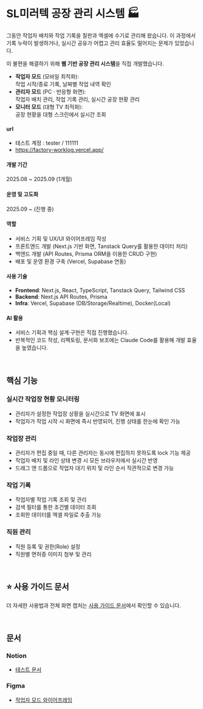 SL미러텍 공장 관리 시스템 🏭
=============
그동안 작업자 배치와 작업 기록을 칠판과 엑셀에 수기로 관리해 왔습니다.
이 과정에서 기록 누락이 발생하거나, 실시간 공유가 어렵고 관리 효율도 떨어지는 문제가 있었습니다.  

이 불편을 해결하기 위해 **웹 기반 공장 관리 시스템**을 직접 개발했습니다.

- **작업자 모드** (모바일 최적화):  
  작업 시작/종료 기록, 날짜별 작업 내역 확인  
- **관리자 모드** (PC · 반응형 화면):  
  작업자 배치 관리, 작업 기록 관리, 실시간 공장 현황 관리  
- **모니터 모드** (대형 TV 최적화):  
  공장 현황을 대형 스크린에서 실시간 조회

#### url
- 테스트 계정 : tester / 111111
- https://factory-worklog.vercel.app/

#### 개발 기간
2025.08 ~ 2025.09 (1개월)

#### 운영 및 고도화
2025.09 ~ (진행 중)

#### 역할
- 서비스 기획 및 UX/UI 와이어프레임 작성  
- 프론트엔드 개발 (Next.js 기반 화면, Tanstack Query를 활용한 데이터 처리)  
- 백엔드 개발 (API Routes, Prisma ORM을 이용한 CRUD 구현)  
- 배포 및 운영 환경 구축 (Vercel, Supabase 연동)  

#### 사용 기술
- **Frontend**: Next.js, React, TypeScript, Tanstack Query, Tailwind CSS  
- **Backend**: Next.js API Routes, Prisma  
- **Infra**: Vercel, Supabase (DB/Storage/Realtime), Docker(Local)

#### AI 활용
- 서비스 기획과 핵심 설계·구현은 직접 진행했습니다.  
- 반복적인 코드 작성, 리팩토링, 문서화 보조에는 Claude Code를 활용해 개발 효율을 높였습니다.

<br />

## 핵심 기능
### 실시간 작업장 현황 모니터링
- 관리자가 설정한 작업장 상황을 실시간으로 TV 화면에 표시
- 작업자가 작업 시작 시 화면에 즉시 반영되어, 진행 상태를 한눈에 확인 가능
 
### 작업장 관리
- 관리자가 편집 중일 때, 다른 관리자는 동시에 편집하지 못하도록 lock 기능 제공
- 작업자 배치 및 라인 상태 변경 시 모든 브라우저에서 실시간 반영
- 드래그 앤 드롭으로 작업자 대기 위치 및 라인 순서 직관적으로 변경 가능
  
### 작업 기록
- 작업자별 작업 기록 조회 및 관리
- 검색 필터를 통한 조건별 데이터 조회
- 조회한 데이터를 엑셀 파일로 추출 가능

### 직원 관리
- 직원 등록 및 권한(Role) 설정
- 직원별 면허증 이미지 첨부 및 관리

<br />

## ⭐️ 사용 가이드 문서
더 자세한 사용법과 전체 화면 캡처는 [사용 가이드 문서](https://kkomyoung.notion.site/27e8e4df974d807c8165fe913cdd000b)에서 확인할 수 있습니다.

<br />

## 문서
### Notion
* [테스트 문서](https://kkomyoung.notion.site/27e8e4df974d80b38ed1e679ec2f45ef?source=copy_link)

### Figma
* [작업자 모드 와이어프레임](https://www.figma.com/design/En44a0DuQjNLszsK5Sa2n1/SL%EB%AF%B8%EB%9F%AC%ED%85%8D-%EC%99%80%EC%9D%B4%EC%96%B4%ED%94%84%EB%A0%88%EC%9E%84?node-id=0-1&t=f2lgZxat8i4s507m-1)
